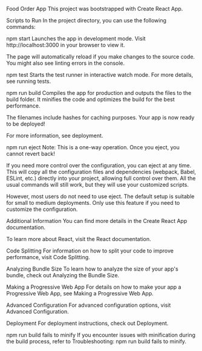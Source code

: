 Food Order App
This project was bootstrapped with Create React App.

Scripts to Run
In the project directory, you can use the following commands:

npm start
Launches the app in development mode.
Visit http://localhost:3000 in your browser to view it.

The page will automatically reload if you make changes to the source code.
You might also see linting errors in the console.

npm test
Starts the test runner in interactive watch mode.
For more details, see running tests.

npm run build
Compiles the app for production and outputs the files to the build folder.
It minifies the code and optimizes the build for the best performance.

The filenames include hashes for caching purposes.
Your app is now ready to be deployed!

For more information, see deployment.

npm run eject
Note: This is a one-way operation. Once you eject, you cannot revert back!

If you need more control over the configuration, you can eject at any time. This will copy all the configuration files and dependencies (webpack, Babel, ESLint, etc.) directly into your project, allowing full control over them. All the usual commands will still work, but they will use your customized scripts.

However, most users do not need to use eject. The default setup is suitable for small to medium deployments. Only use this feature if you need to customize the configuration.

Additional Information
You can find more details in the Create React App documentation.

To learn more about React, visit the React documentation.

Code Splitting
For information on how to split your code to improve performance, visit Code Splitting.

Analyzing Bundle Size
To learn how to analyze the size of your app's bundle, check out Analyzing the Bundle Size.

Making a Progressive Web App
For details on how to make your app a Progressive Web App, see Making a Progressive Web App.

Advanced Configuration
For advanced configuration options, visit Advanced Configuration.

Deployment
For deployment instructions, check out Deployment.

npm run build fails to minify
If you encounter issues with minification during the build process, refer to Troubleshooting: npm run build fails to minify.
